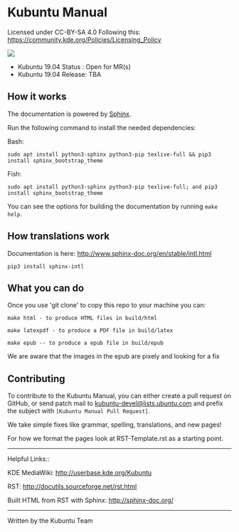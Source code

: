 Kubuntu Manual
===============

Licensed under CC-BY-SA 4.0 
Following this: https://community.kde.org/Policies/Licensing_Policy

![](https://travis-ci.org/kubuntu-team/kubuntu-manual.svg?branch=master)

- Kubuntu 19.04 Status : Open for MR(s)
- Kubuntu 19.04 Release: TBA

## How it works

The documentation is powered by [Sphinx](http://www.sphinx-doc.org/en/stable/).

Run the following command to install the needed dependencies:

Bash:

```
sudo apt install python3-sphinx python3-pip texlive-full && pip3 install sphinx_bootstrap_theme
```                                                                                            

Fish:

```
sudo apt install python3-sphinx python3-pip texlive-full; and pip3 install sphinx_bootstrap_theme
```
                                                                                                           
You can see the options for building the documentation by running `make help`.                             

## How translations work

Documentation is here: http://www.sphinx-doc.org/en/stable/intl.html

```
pip3 install sphinx-intl
```

## What you can do

Once you use 'git clone' to copy this repo to your machine you can:

```
make html - to produce HTML files in build/html
```

```
make latexpdf - to produce a PDF file in build/latex
```

```
make epub -- to produce a epub file in build/epub
```

We are aware that the images in the epub are pixely and looking for a fix
                                                                                                           
## Contributing                                                                                            
                                                                                                           
To contribute to the Kubuntu Manual, you can either create a pull request on GitHub, or send patch mail to 
[kubuntu-devel@lists.ubuntu.com](mailto:kubuntu-devel@lists.ubuntu.com) and prefix the subject with `[Kubuntu Manual Pull Request]`.                

We take simple fixes like grammar, spelling, translations, and new pages!

For how we format the pages look at RST-Template.rst as a starting point.

***
Helpful Links::

KDE MediaWiki: http://userbase.kde.org/Kubuntu

RST: http://docutils.sourceforge.net/rst.html

Built HTML from RST with Sphinx:
http://sphinx-doc.org/

---
Written by the Kubuntu Team
